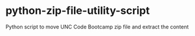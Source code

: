 # python-zip-file-utility-script
Python script to move UNC Code Bootcamp zip file and extract the content
